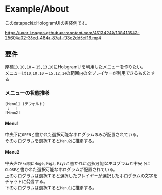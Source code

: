 # Example/About
このdatapackはHologramUIの実装例です。

https://user-images.githubusercontent.com/46134240/138413543-25604a02-35ed-484a-87af-f03e2dd6cf16.mp4

## 要件
座標`10,10,10` ~ `15,13,10`にHologramUIを利用したメニューを作りたい。  
メニューは`10,10,10` ~ `15,12,14`の範囲内の全プレイヤーが利用できるものとする

### メニューの状態推移
```
[Menu1] (デフォルト)
 ⇣   ⇡
[Menu2]
```

#### Menu1
中央下に`OPEN`と書かれた選択可能なホログラムのみが配置されている。  
そのホログラムを選択すると`Menu2`に推移する。

#### Menu2
中央左から順に`Hoge`, `Fuga`, `Piyo`と書かれた選択可能なホログラムと中央下に`CLOSE`と書かれた選択可能なホログラムが配置されている。  
上のホログラムは選択すると選択したプレイヤーが選択したホログラムの文字をチャットに発言する。  
下のホログラムは選択すると`Menu1`に推移する。
